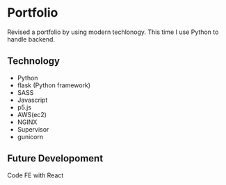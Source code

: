 # Portfolio
Revised a portfolio by using modern techlonogy. This time I use Python to handle backend. 

## Technology 
* Python
* flask (Python framework)
* SASS 
* Javascript
* p5.js 
* AWS(ec2)
* NGINX
* Supervisor
* gunicorn

## Future Developoment
Code FE with React


